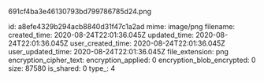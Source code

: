 691cf4ba3e46130793bd799786785d24.png

id: a8efe4329b294acb8840d31f47c1a2ad
mime: image/png
filename: 
created_time: 2020-08-24T22:01:36.045Z
updated_time: 2020-08-24T22:01:36.045Z
user_created_time: 2020-08-24T22:01:36.045Z
user_updated_time: 2020-08-24T22:01:36.045Z
file_extension: png
encryption_cipher_text: 
encryption_applied: 0
encryption_blob_encrypted: 0
size: 87580
is_shared: 0
type_: 4
